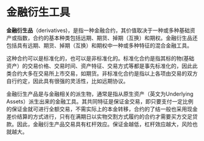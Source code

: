 # 金融衍生工具

**金融衍生品**（derivatives)，是指一种金融合约，其价值取决于一种或多种基础资产或指数，合约的基本种类包括远期、期货、掉期（互换）和期权。金融衍生品还包括具有远期、期货、掉期（互换）和期权中一种或多种特征的混合金融工具。

这种合约可以是标准化的，也可以是非标准化的。标准化合约是指其标的物(基础资产）的交易价格、交易时间、资产特征、交易方式等都是事先标准化的，因此此类合约大多在交易所上市交易，如期货。非标准化合约是指以上各项由交易的双方自行约定，因此具有很强的灵活性，比如远期协议。

金融衍生产品是与金融相关的派生物，通常是指从原生资产（英文为Underlying Assets）派生出来的金融工具。其共同特征是保证金交易，即只要支付一定比例的保证金就可进行全额交易，不需实际上的本金转移，合约的了结一般也采用现金差价结算的方式进行，只有在满期日以实物交割方式履约的合约才需要买方交足贷款。因此，金融衍生产品交易具有杠杆效应。保证金越低，杠杆效应越大，风险也就越大。
